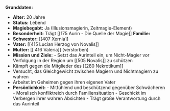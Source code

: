 **Grunddaten:**
- **Alter:** 20 Jahre
- **Status:** Lebend
- **Magiebegabt:** Ja (Illusionsmagierin, Zeitmagie-Element) 
- **Besonderheit:** Trägt [[175 Aurin - Die Quelle der Magie]]
**Familie:** 
- **Schwester:** [[407 Xernia]] 
- **Vater:** [[415 Lucian Herzog von Novalis]] 
- **Mutter:** [[ 416 Valeria]] (verstorben) 
- **Mission und Ziele:** - Setzt das  Aurinteil ein, um Nicht-Magier vor Verfolgung in der Region um [[505 Novalis]] zu schützen
- Kämpft gegen die Mitglieder des [[280 Nekrotikum]]
- Versucht, das Gleichgewicht zwischen Magiern und Nichtmagiern zu wahren 
- Arbeitet im Geheimen gegen ihren eigenen Vater 
- **Persönlichkeit:** - Mitfühlend und beschützend gegenüber Schwächeren - Moralisch konfliktreich durch Familiensituation - Geschickt im Verbergen ihrer wahren Absichten - Trägt große Verantwortung durch das Aurinteil